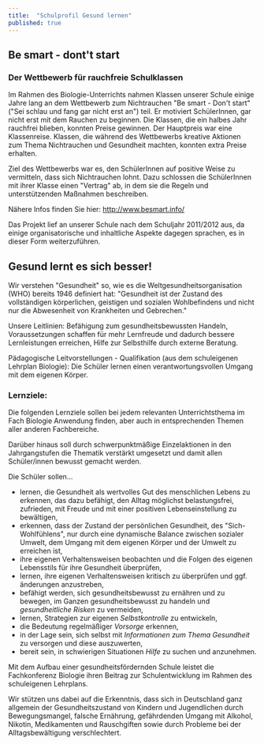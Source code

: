 ```yaml
---
title:  "Schulprofil Gesund lernen"
published: true
---
```



## Be smart - dont't start

### Der Wettbewerb für rauchfreie Schulklassen

Im Rahmen des Biologie-Unterrichts nahmen Klassen unserer Schule einige Jahre lang an dem Wettbewerb zum Nichtrauchen "Be smart - Don't start" ("Sei schlau und fang gar nicht erst an") teil. Er motiviert SchülerInnen, gar nicht erst mit dem Rauchen zu beginnen. Die Klassen, die ein halbes Jahr rauchfrei blieben, konnten Preise gewinnen. Der Hauptpreis war eine Klassenreise. Klassen, die während des Wettbewerbs kreative Aktionen zum Thema Nichtrauchen und Gesundheit machten, konnten extra Preise erhalten.

Ziel des Wettbewerbs war es, den SchülerInnen auf positive Weise zu vermitteln, dass sich Nichtrauchen lohnt. Dazu schlossen die SchülerInnen mit ihrer Klasse einen "Vertrag" ab, in dem sie die Regeln und unterstützenden Maßnahmen beschreiben. 

Nähere Infos finden Sie hier: http://www.besmart.info/  

Das Projekt lief an unserer Schule nach dem Schuljahr 2011/2012 aus, da einige organisatorische und inhaltliche Aspekte dagegen sprachen, es in dieser Form weiterzuführen.

## Gesund lernt es sich besser!

Wir verstehen "Gesundheit" so, wie es die Weltgesundheitsorganisation (WHO) bereits 1946 definiert hat: "Gesundheit ist der Zustand des vollständigen körperlichen, geistigen und sozialen Wohlbefindens und nicht nur die Abwesenheit von Krankheiten und Gebrechen."

Unsere Leitlinien: Befähigung zum gesundheitsbewussten Handeln, Voraussetzungen schaffen für mehr Lernfreude und dadurch bessere Lernleistungen erreichen, Hilfe zur Selbsthilfe durch externe Beratung.

Pädagogische Leitvorstellungen - Qualifikation (aus dem schuleigenen Lehrplan Biologie): Die Schüler lernen einen verantwortungsvollen Umgang mit dem eigenen Körper.

### Lernziele:

Die folgenden Lernziele sollen bei jedem relevanten Unterrichtsthema im Fach Biologie Anwendung finden, aber auch in entsprechenden Themen aller anderen Fachbereiche. 

Darüber hinaus soll durch schwerpunktmäßige Einzelaktionen in den Jahrgangstufen die Thematik verstärkt umgesetzt und damit allen Schüler/innen bewusst gemacht werden.

Die Schüler sollen...

- lernen, die Gesundheit als wertvolles Gut des menschlichen Lebens zu erkennen, das dazu befähigt, den Alltag möglichst belastungsfrei, zufrieden, mit Freude und mit einer positiven Lebenseinstellung zu bewältigen,
- erkennen, dass der Zustand der persönlichen Gesundheit, des "Sich-Wohlfühlens", nur durch eine dynamische Balance zwischen sozialer Umwelt, dem Umgang mit dem eigenen Körper und der Umwelt zu erreichen ist,
- ihre eigenen Verhaltensweisen beobachten und die Folgen des eigenen Lebensstils für ihre Gesundheit überprüfen,
- lernen, ihre eigenen Verhaltensweisen kritisch zu überprüfen und ggf. änderungen anzustreben,
- befähigt werden, sich gesundheitsbewusst zu ernähren und zu bewegen, im Ganzen gesundheitsbewusst zu handeln und *gesundheitliche Risken* zu vermeiden,
- lernen, Strategien zur eigenen *Selbstkontrolle* zu entwickeln,
- die Bedeutung regelmäßiger *Vorsorge* erkennen,
- in der Lage sein, sich selbst mit *Informationen zum Thema Gesundheit* zu versorgen und diese auszuwerten,
- bereit sein, in schwierigen Situationen *Hilfe* zu suchen und anzunehmen.

Mit dem Aufbau einer gesundheitsfördernden Schule leistet die Fachkonferenz Biologie ihren Beitrag zur Schulentwicklung im Rahmen des schuleigenen Lehrplans.

Wir stützen uns dabei auf die Erkenntnis, dass sich in Deutschland ganz allgemein der Gesundheitszustand von Kindern und Jugendlichen durch Bewegungsmangel, falsche Ernährung, gefährdenden Umgang mit Alkohol, Nikotin, Medikamenten und Rauschgiften sowie durch Probleme bei der Alltagsbewältigung verschlechtert.
